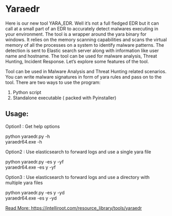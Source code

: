 # Yaraedr
Here is our new tool YARA_EDR. Well it’s not a full fledged EDR but it can call at a small part of an EDR to accurately detect malwares executing in your environment. The tool is a wrapper around the yara binary for windows. It relies on the memory scanning capabilities and scans the virtual memory of all the processes on a system to identify malware patterns. The detection is sent to Elastic search server along with information like user name and hostname.  The tool can be used for malware analysis, Threat Hunting, Incident Response. Let’s explore some features of the tool.

Tool can be used in Malware Analysis and Threat Hunting related scenarios. You can write malware signatures in form of yara rules and pass on to the tool.
There are two ways to use the program:

1. Python script<br/>
2. Standalone executable ( packed with Pyinstaller)
  

<h2> Usage: </h2>                                     

Option1 : Get help options <br />
                                           
python  yaraedr.py -h<br/>
yaraedr64.exe -h
                                          

Option2 : Use elasticsearch to forward logs and use a single yara file<br/>

        
python  yaraedr.py -es y -yf <yara filename><br/>
yaraedr64.exe -es y -yf <yara filename><br/>
                                               
                
                                           
 Option3 : Use elasticsearch to forward logs and use a directory with multiple yara files<br/>
        
python  yaraedr.py -es y -yd <name of directory><br/>
yaraedr64.exe -es y -yd <name of directory><br/>

<a href="https://intelliroot.com/resource_library/tools/yaraedr">Read More: https://intelliroot.com/resource_library/tools/yaraedr<a>
